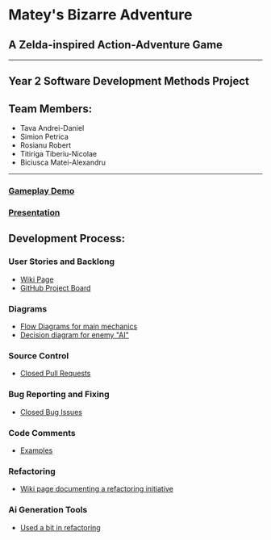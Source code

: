# Matey's Bizarre Adventure
## A Zelda-inspired Action-Adventure Game
-------------
## Year 2 Software Development Methods Project
## Team Members:
* Tava Andrei-Daniel
* Simion Petrica
* Rosianu Robert
* Titiriga Tiberiu-Nicolae
* Biciusca Matei-Alexandru
--------------
### [Gameplay Demo](https://discord.com/channels/893256151825805332/1045696876541911050/1115057861140156547)
### [Presentation](https://docs.google.com/presentation/d/1ASE10eD-_Iw95rfnsjT-2F89h3lCQ4961G2DNJxuUgc/edit?usp=sharing)

## Development Process:

### User Stories and Backlong 
   * [Wiki Page](https://github.com/widdrr/MateyBA/wiki/Backlog)
   * [GitHub Project Board](https://github.com/users/widdrr/projects/1)
### Diagrams
   * [Flow Diagrams for main mechanics](https://github.com/widdrr/MateyBA/wiki/Main-Mechanics)
   * [Decision diagram for enemy "AI"](https://github.com/widdrr/MateyBA/wiki/Enemy-Framework)
### Source Control
   * [Closed Pull Requests](https://github.com/widdrr/MateyBA/pulls?q=is%3Apr+is%3Aclosed)
### Bug Reporting and Fixing 
   * [Closed Bug Issues](https://github.com/widdrr/MateyBA/issues?q=is%3Aissue+label%3Abug+is%3Aclosed)
### Code Comments
   * [Examples](https://github.com/widdrr/MateyBA/tree/main/Assets/Scripts)
### Refactoring 
  * [Wiki page documenting a refactoring initiative](https://github.com/widdrr/MateyBA/wiki/ECS-Refactor)
### Ai Generation Tools
  * [Used a bit in refactoring](https://github.com/widdrr/MateyBA/wiki/ECS-Refactor)

